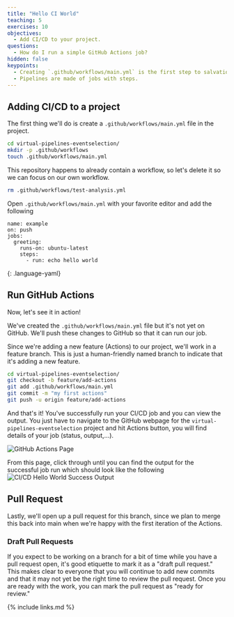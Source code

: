 ```yaml
---
title: "Hello CI World"
teaching: 5
exercises: 10
objectives:
  - Add CI/CD to your project.
questions:
  - How do I run a simple GitHub Actions job?
hidden: false
keypoints:
  - Creating `.github/workflows/main.yml` is the first step to salvation.
  - Pipelines are made of jobs with steps.
---
```


<!--
<iframe width="560" height="315" src="https://www.youtube.com/embed/iAOMjGiksUc" frameborder="0" allow="accelerometer; autoplay; clipboard-write; encrypted-media; gyroscope; picture-in-picture" allowfullscreen></iframe>
-->

## Adding CI/CD to a project

The first thing we'll do is create a `.github/workflows/main.yml` file in the project.
```bash
cd virtual-pipelines-eventselection/
mkdir -p .github/workflows
touch .github/workflows/main.yml
```

This repository happens to already contain a workflow, so let's delete it so we can focus on our own workflow.
```bash
rm .github/workflows/test-analysis.yml
```

Open `.github/workflows/main.yml` with your favorite editor and add the following
~~~
name: example
on: push
jobs:
  greeting:
    runs-on: ubuntu-latest
    steps:
      - run: echo hello world
~~~
{: .language-yaml}

## Run GitHub Actions

Now, let's see it in action!

We've created the `.github/workflows/main.yml` file but it's not yet on GitHub. We'll push these changes to GitHub so that it can run our job.

Since we're adding a new feature (Actions) to our project, we'll work in a feature branch. This is just a human-friendly named branch to indicate that it's adding a new feature.

```bash
cd virtual-pipelines-eventselection/
git checkout -b feature/add-actions
git add .github/workflows/main.yml
git commit -m "my first actions"
git push -u origin feature/add-actions
```

And that's it! You've successfully run your CI/CD job and you can view the output. You just have to navigate to the GitHub webpage for the `virtual-pipelines-eventselection` project and hit Actions button, you will find details of your job (status, output,...).

![GitHub Actions Page]({{site.baseurl}}/fig/actions_commits_page.png)

From this page, click through until you can find the output for the successful job run which should look like the following
![CI/CD Hello World Success Output]({{site.baseurl}}/fig/actions_first_ci-cd_success.png)


## Pull Request

Lastly, we'll open up a pull request for this branch, since we plan to merge this back into main when we're happy with the first iteration of the Actions.

### Draft Pull Requests

If you expect to be working on a branch for a bit of time while you have a pull request open, it's good etiquette to mark it as a "draft pull request." This makes clear to everyone that you will continue to add new commits and that it may not yet be the right time to review the pull request. Once you are ready with the work, you can mark the pull request as "ready for review."

{% include links.md %}
